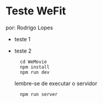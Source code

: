 # Teste WeFit

por: Rodrigo Lopes

- teste 1

- teste 2
  ```
    cd WeMovie
    npm install
    npm run dev  
  ```
  lembre-se de executar o servidor
  ```
    npm run server
  ```